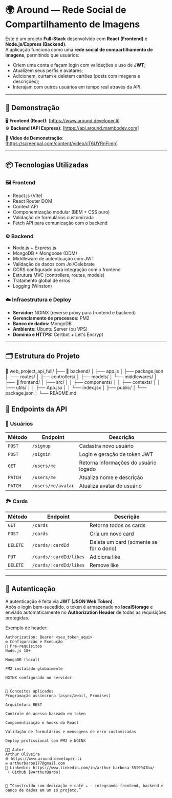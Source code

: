 # 🌍 Around — Rede Social de Compartilhamento de Imagens

Este é um projeto **Full-Stack** desenvolvido com **React (Frontend)** e **Node.js/Express (Backend)**.  
A aplicação funciona como uma **rede social de compartilhamento de imagens**, permitindo que usuários:

- Criem uma conta e façam login com validações e uso de **JWT**;
- Atualizem seus perfis e avatares;
- Adicionem, curtam e deletem cartões (posts com imagens e descrições);
- Interajam com outros usuários em tempo real através da API.

---

## 🚀 Demonstração

🖥 **Frontend (React)**: [https://www.around.developer.li]  
⚙️ **Backend (API Express)**: [https://api.around.mambodev.com]

🎥 **Vídeo de Demonstração**: [https://screenpal.com/content/video/cT6UYRnFimp]

---

## 📦 Tecnologias Utilizadas

### 🖼️ **Frontend**
- React.js (Vite)
- React Router DOM
- Context API
- Componentização modular (BEM + CSS puro)
- Validação de formulários customizada
- Fetch API para comunicação com o backend


### ⚙️ **Backend**
- Node.js + Express.js
- MongoDB + Mongoose (ODM)
- Middleware de autenticação com JWT
- Validação de dados com Joi/Celebrate
- CORS configurado para integração com o frontend
- Estrutura MVC (controllers, routes, models)
- Tratamento global de erros
- Logging (Winston)

### ☁️ **Infraestrutura e Deploy**
- **Servidor:** NGINX (reverse proxy para frontend e backend)
- **Gerenciamento de processos:** PM2
- **Banco de dados:** MongoDB 
- **Ambiente:** Ubuntu Server (ou VPS)
- **Domínio e HTTPS:** Certbot + Let's Encrypt

---

## 🗂️ Estrutura do Projeto

📁 web_project_api_full/
├── 📁 backend/
│ ├── app.js
│ ├── package.json
│ ├── routes/
│ ├── controllers/
│ ├── models/
│ └── middlewares/
│
├── 📁 frontend/
│ ├── src/
│ │ ├── components/
│ │ ├── contexts/
│ │ ├── utils/
│ │ ├── App.jsx
│ │ └── index.jsx
│ ├── public/
│ └── package.json
│
└── README.md


## 🔗 Endpoints da API

### 👤 **Usuários**
| Método | Endpoint | Descrição |
|--------|-----------|------------|
| `POST` | `/signup` | Cadastra novo usuário |
| `POST` | `/signin` | Login e geração de token JWT |
| `GET` | `/users/me` | Retorna informações do usuário logado |
| `PATCH` | `/users/me` | Atualiza nome e descrição |
| `PATCH` | `/users/me/avatar` | Atualiza avatar do usuário |

### 🏞️ **Cards**
| Método | Endpoint | Descrição |
|--------|-----------|------------|
| `GET` | `/cards` | Retorna todos os cards |
| `POST` | `/cards` | Cria um novo card |
| `DELETE` | `/cards/:cardId` | Deleta um card (somente se for o dono) |
| `PUT` | `/cards/:cardId/likes` | Adiciona like |
| `DELETE` | `/cards/:cardId/likes` | Remove like |

---

## 🔐 Autenticação

A autenticação é feita via **JWT (JSON Web Token)**.  
Após o login bem-sucedido, o token é armazenado no **localStorage** e enviado automaticamente no **Authorization Header** de todas as requisições protegidas.

Exemplo de header:
```http
Authorization: Bearer <seu_token_aqui>
⚙️ Configuração e Execução
🧭 Pré-requisitos
Node.js 18+

MongoDB (local)

PM2 instalado globalmente

NGINX configurado no servidor


🧠 Conceitos aplicados
Programação assíncrona (async/await, Promises)

Arquitetura REST

Controle de acesso baseado em token

Componentização e hooks do React

Validação de formulários e mensagens de erro customizadas

Deploy profissional com PM2 e NGINX

🧑‍💻 Autor
Arthur Oliveira
🌐 https://www.around.developer.li
✉️ arthurbarbo177@gmail.com
💼 Linkedin: https://www.linkedin.com/in/arthur-barbosa-3519941ba/
 • Github [@ArthurBarbo]


💬 “Construído com dedicação e café ☕ — integrando frontend, backend e banco de dados em um só projeto.”

